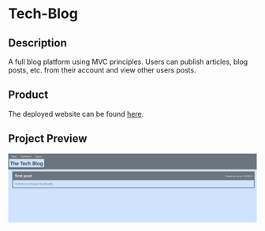 # Tech-Blog

## Description

A full blog platform using MVC principles. Users can publish articles, blog posts, etc. from their account and view other users posts. 

## Product

The deployed website can be found [here](https://young-lowlands-76151-0436989f82f6.herokuapp.com/).

## Project Preview

![Preview of Completed Website](./assets/preview.png)